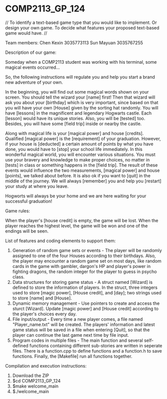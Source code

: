 # COMP2113_GP_124

//
To identify a text-based game type that you would like to implement. Or design your own game.
To decide what features your proposed text-based game would have.
//

Team members:
Chen Kexin  3035773113
Sun Mayuan  3035767255

Description of our game:

Someday when a COMP2113 student was working with his terminal, some magical events occurred...

So, the following instructions will regulate you and help you start a brand new adventure of your own. 

In the beginning, you will find out some magical words shown on your screen. You should tell the wizard your [name] first! Then that wizard will ask you about your [birthday] which is very important, since based on that you will have your own [House] given by the sorting hat randomly. You will have [lessons] in the magnificent and legendary Hogwarts castle. Each [lesson] would have its unique stories. Also, you will be [tested] too. Besides, you will have some [field trip] inside or nearby the castle.

Along with magical life is your [magical power] and house [credits]. Qualified [magical power] is the [requirement] of your graduation. However, if your house is [deducted] a certain amount of points by what you have done, you would have to [stop] your school life immediately. In this wonderful magical world, you will encounter various situations. You must use your bravery and knowledge to make proper choices, no matter in [tests] in class or something happens in the [field trip]. The result of these events would influence the two measurements, [magical power] and house [points], we talked about before. It is also ok if you want to [quit] in the middle of the journey. We will always [remember] you and help you [restart] your study at where you leave.

Hogworts will always be your home and we are here waiting for your successful graduation!


Game rules:


When the player's [house credit] is empty, the game will be lost. When the player reaches the highest level, the game will be won and one of the endings will be seen.


List of features and coding elements to support them:
1. Generation of random game sets or events - The player will be randomly assigned to one of the four Houses according to their birthdays. Also, the player may encounter a random game set on most days, like random cards in the game with gambler, dargon's HP and player's power in fighting dragons, the random integer for the player to guess in psycho class.
2. Data structures for storing game status - A struct named [Wizard] is defined to store the information of players. In the struct, three integers used to store [magic power], [House credit], and [day]; two strings used to store [name] and [House]. 
3. Dynamic memory management - Use pointers to create and access the sturct [Wizard]. Update [magic power] and [House credit] according to the player's choices every day. 
4. File input/output - Every time a new player comes, a file named "Player_name.txt" will be created. The players' information and latest game status will be saved in a file when entering [Quit], so that the player can continue the last game next time by file input.
5. Program codes in multiple files - The main function and several self-defined functions containing different sub-stories are written in seperate files. There is a function.cpp to define functions and a function.h to save functions. Finally, the [Makefile] run all functions together.



Compilation and execution instructions:

1. Download the ZIP
2. $cd COMP2113_GP_124
3. $make welcome_main
4. $./welcome_main
